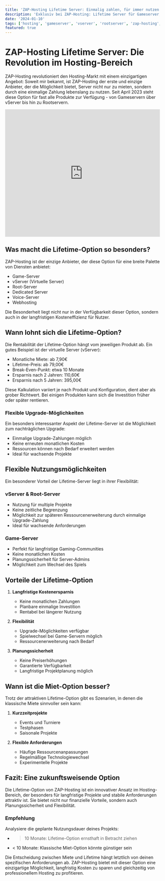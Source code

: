 ```yaml
---
title: 'ZAP-Hosting Lifetime Server: Einmalig zahlen, für immer nutzen'
description: 'Exklusiv bei ZAP-Hosting: Lifetime Server für Gameserver, vServer & Rootserver. Erfahren Sie, wie Sie mit einer einmaligen Zahlung dauerhaft hosten können. Inklusive Kostenvergleich und Rentabilitätsanalyse.'
date: '2024-01-10'
tags: ['hosting', 'gameserver', 'vserver', 'rootserver', 'zap-hosting', 'lifetime', 'server-hosting', 'dedicated-server']
featured: true
---
```


# ZAP-Hosting Lifetime Server: Die Revolution im Hosting-Bereich

ZAP-Hosting revolutioniert den Hosting-Markt mit einem einzigartigen Angebot: Soweit mir bekannt, ist ZAP-Hosting der erste und einzige Anbieter, der die Möglichkeit bietet, Server nicht nur zu mieten, sondern durch eine einmalige Zahlung lebenslang zu nutzen. Seit April 2023 steht diese Option für fast alle Produkte zur Verfügung - von Gameservern über vServer bis hin zu Rootservern.

<iframe width="100%" height="415" src="https://www.youtube.com/embed/eVt7DiYif2k" title="ZAP-Hosting Lifetime Server Ankündigung" frameBorder="0" allow="accelerometer; autoplay; clipboard-write; encrypted-media; gyroscope; picture-in-picture" allowFullScreen></iframe>

## Was macht die Lifetime-Option so besonders?

ZAP-Hosting ist der einzige Anbieter, der diese Option für eine breite Palette von Diensten anbietet:
- Game-Server
- vServer (Virtuelle Server)
- Root-Server
- Dedicated Server
- Voice-Server
- Webhosting

Die Besonderheit liegt nicht nur in der Verfügbarkeit dieser Option, sondern auch in der langfristigen Kosteneffizienz für Nutzer.

## Wann lohnt sich die Lifetime-Option?

Die Rentabilität der Lifetime-Option hängt vom jeweiligen Produkt ab. Ein gutes Beispiel ist der virtuelle Server (vServer):
- Monatliche Miete: ab 7,90€
- Lifetime-Preis: ab 79,00€
- Break-Even-Punkt: etwa 10 Monate
- Ersparnis nach 2 Jahren: 110,60€
- Ersparnis nach 5 Jahren: 395,00€

Diese Kalkulation variiert je nach Produkt und Konfiguration, dient aber als grober Richtwert. Bei einigen Produkten kann sich die Investition früher oder später rentieren.

### Flexible Upgrade-Möglichkeiten

Ein besonders interessanter Aspekt der Lifetime-Server ist die Möglichkeit zum nachträglichen Upgrade:
- Einmalige Upgrade-Zahlungen möglich
- Keine erneuten monatlichen Kosten
- Ressourcen können nach Bedarf erweitert werden
- Ideal für wachsende Projekte

## Flexible Nutzungsmöglichkeiten

Ein besonderer Vorteil der Lifetime-Server liegt in ihrer Flexibilität:

### vServer & Root-Server
- Nutzung für multiple Projekte
- Keine zeitliche Begrenzung
- Möglichkeit zur späteren Ressourcenerweiterung durch einmalige Upgrade-Zahlung
- Ideal für wachsende Anforderungen

### Game-Server
- Perfekt für langfristige Gaming-Communities
- Keine monatlichen Kosten
- Planungssicherheit für Server-Admins
- Möglichkeit zum Wechsel des Spiels

## Vorteile der Lifetime-Option

1. **Langfristige Kostenersparnis**
   - Keine monatlichen Zahlungen
   - Planbare einmalige Investition
   - Rentabel bei längerer Nutzung

2. **Flexibilität**
   - Upgrade-Möglichkeiten verfügbar
   - Spielwechsel bei Game-Servern möglich
   - Ressourcenerweiterung nach Bedarf

3. **Planungssicherheit**
   - Keine Preiserhöhungen
   - Garantierte Verfügbarkeit
   - Langfristige Projektplanung möglich

## Wann ist die Miet-Option besser?

Trotz der attraktiven Lifetime-Option gibt es Szenarien, in denen die klassische Miete sinnvoller sein kann:

1. **Kurzzeitprojekte**
   - Events und Turniere
   - Testphasen
   - Saisonale Projekte

2. **Flexible Anforderungen**
   - Häufige Ressourcenanpassungen
   - Regelmäßige Technologiewechsel
   - Experimentelle Projekte

## Fazit: Eine zukunftsweisende Option

Die Lifetime-Option von ZAP-Hosting ist ein innovativer Ansatz im Hosting-Bereich, der besonders für langfristige Projekte und stabile Anforderungen attraktiv ist. Sie bietet nicht nur finanzielle Vorteile, sondern auch Planungssicherheit und Flexibilität.

### Empfehlung
Analysiere die geplante Nutzungsdauer deines Projekts:
- > 10 Monate: Lifetime-Option ernsthaft in Betracht ziehen
- < 10 Monate: Klassische Miet-Option könnte günstiger sein

Die Entscheidung zwischen Miete und Lifetime hängt letztlich von deinen spezifischen Anforderungen ab. ZAP-Hosting bietet mit dieser Option eine einzigartige Möglichkeit, langfristig Kosten zu sparen und gleichzeitig von professionellem Hosting zu profitieren.
